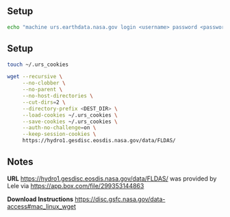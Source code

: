 ## Setup
```bash
echo "machine urs.earthdata.nasa.gov login <username> password <password>" >> ~/.netrc
```

## Setup
```bash
touch ~/.urs_cookies

wget --recursive \
     --no-clobber \
     --no-parent \
     --no-host-directories \
     --cut-dirs=2 \
     --directory-prefix <DEST_DIR> \
     --load-cookies ~/.urs_cookies \
     --save-cookies ~/.urs_cookies \
     --auth-no-challenge=on \
     --keep-session-cookies \
     https://hydro1.gesdisc.eosdis.nasa.gov/data/FLDAS/
```

## Notes

**URL** https://hydro1.gesdisc.eosdis.nasa.gov/data/FLDAS/ was provided by Lele via https://app.box.com/file/299353144863

**Download Instructions** https://disc.gsfc.nasa.gov/data-access#mac_linux_wget

